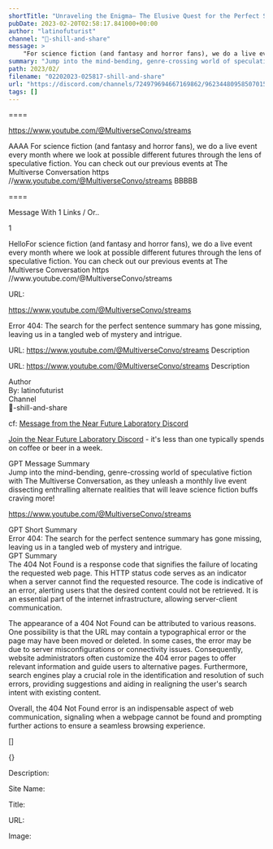 ```yaml
---
shortTitle: "Unraveling the Enigma— The Elusive Quest for the Perfect Sentence Summary"
pubDate: 2023-02-20T02:58:17.841000+00:00
author: "latinofuturist"
channel: "🥋-shill-and-share"
message: >
    "For science fiction (and fantasy and horror fans), we do a live event every month where we look at possible different futures through the lens of speculative fiction. You can check out our previous events at The Multiverse Conversation  https //www.youtube.com/@MultiverseConvo/streams"
summary: "Jump into the mind-bending, genre-crossing world of speculative fiction with The Multiverse Conversation, as they unleash a monthly live event dissecting enthralling alternate realities that will leave science fiction buffs craving more!"
path: 2023/02/
filename: "02202023-025817-shill-and-share"
url: "https://discord.com/channels/724979694667169862/962344809585070150/1077061606560763944"
tags: []
---
```

====

https://www.youtube.com/@MultiverseConvo/streams

<!-- 

 -->

AAAA For science fiction (and fantasy and horror fans), we do a live event every month where we look at possible different futures through the lens of speculative fiction. You can check out our previous events at The Multiverse Conversation  https //www.youtube.com/@MultiverseConvo/streams BBBBB

====
<div class="metadata-title-header pt-3 pb-3 pl-2">Message  With 1 Links / Or..</div>    
<div class="human-content-container">  


<p>1</p>
<div style="font-family: var(--font-family-peak);">HelloFor science fiction (and fantasy and horror fans), we do a live event every month where we look at possible different futures through the lens of speculative fiction. You can check out our previous events at The Multiverse Conversation  https //www.youtube.com/@MultiverseConvo/streams</div>

URL: <p>https://www.youtube.com/@MultiverseConvo/streams</p>
<p></p>  <!-- Example: Display each item in a paragraph -->
<p>Error 404: The search for the perfect sentence summary has gone missing, leaving us in a tangled web of mystery and intrigue.</p>




URL: https://www.youtube.com/@MultiverseConvo/streams
Description 

</div>

<div class="bg-blue-300 p-4 rounded-md mb-4">

URL: https://www.youtube.com/@MultiverseConvo/streams
Description 

</div>

<div class="metadata-title-header pt-3 pb-3 pl-2">Author</div>    
<div class="bg-gray-200 p-4 rounded-md mb-4">   
By: latinofuturist
</div>

<div class="metadata-title-header pt-3 pb-3 pl-2">Channel</div>    
<div class="bg-gray-200 p-4 rounded-md mb-4">   
🥋-shill-and-share</span>
</div>

cf: <a href="">Message from the Near Future Laboratory Discord</a>

<a href="">Join the Near Future Laboratory Discord</a> - it's less than one typically spends on coffee or beer in a week. 

<div class="metadata-title-header pt-3 pb-3 pl-2">GPT Message Summary</div>    
<div class="robot-content-container">
Jump into the mind-bending, genre-crossing world of speculative fiction with The Multiverse Conversation, as they unleash a monthly live event dissecting enthralling alternate realities that will leave science fiction buffs craving more!
</div>
</div>


<a href="https://www.youtube.com/@MultiverseConvo/streams">https://www.youtube.com/@MultiverseConvo/streams</a><br/>

<div class="metadata-title-header pt-3 pb-3 pl-2">GPT Short Summary</div>
<div class="robot-content-container">
Error 404: The search for the perfect sentence summary has gone missing, leaving us in a tangled web of mystery and intrigue.
</div>

<div class="metadata-title-header pt-3 pb-3 pl-2">GPT Summary</div>
<div class="robot-content-container">
The 404 Not Found is a response code that signifies the failure of locating the requested web page. This HTTP status code serves as an indicator when a server cannot find the requested resource. The code is indicative of an error, alerting users that the desired content could not be retrieved. It is an essential part of the internet infrastructure, allowing server-client communication. 

The appearance of a 404 Not Found can be attributed to various reasons. One possibility is that the URL may contain a typographical error or the page may have been moved or deleted. In some cases, the error may be due to server misconfigurations or connectivity issues. Consequently, website administrators often customize the 404 error pages to offer relevant information and guide users to alternative pages. Furthermore, search engines play a crucial role in the identification and resolution of such errors, providing suggestions and aiding in realigning the user's search intent with existing content.

Overall, the 404 Not Found error is an indispensable aspect of web communication, signaling when a webpage cannot be found and prompting further actions to ensure a seamless browsing experience.
</div>

<!-- Summary:  404 Not Found: 404 404 404 not Found . 404 is 404 not found . 404 will not be found in the next 404 error section . 404 404 will be 404 in the coming days . -->

[]

<div class="bg-gray-400"> {} </div>

Description: 

Site Name: 

Title: 

URL: 

Image: <img src="" width="" height=""/>


